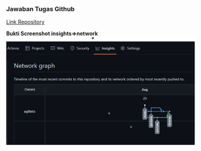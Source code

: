 ### Jawaban Tugas Github

[Link Repository](https://github.com/agillstrz/GIT)

**Bukti Screenshot insights=>network**
![insights=>network](./network.png)
